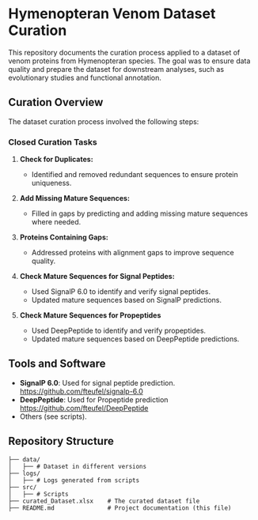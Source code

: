 # Hymenopteran Venom Dataset Curation

This repository documents the curation process applied to a dataset of venom proteins from Hymenopteran species. The goal was to ensure data quality and prepare the dataset for downstream analyses, such as evolutionary studies and functional annotation.

## Curation Overview

The dataset curation process involved the following steps:

### **Closed Curation Tasks**
1. **Check for Duplicates:**
   - Identified and removed redundant sequences to ensure protein uniqueness.

2. **Add Missing Mature Sequences:**
   - Filled in gaps by predicting and adding missing mature sequences where needed.

3. **Proteins Containing Gaps:**
   - Addressed proteins with alignment gaps to improve sequence quality.

4. **Check Mature Sequences for Signal Peptides:**
   - Used SignalP 6.0 to identify and verify signal peptides.
   - Updated mature sequences based on SignalP predictions.

5. **Check Mature Sequences for Propeptides**
   - Used DeepPeptide to identify and verify propeptides.
   - Updated mature sequences based on DeepPeptide predictions.

## Tools and Software
- **SignalP 6.0**: Used for signal peptide prediction.
   https://github.com/fteufel/signalp-6.0
- **DeepPeptide**: Used for Propeptide prediction
   https://github.com/fteufel/DeepPeptide
- Others (see scripts).

## Repository Structure
```
├── data/
│   ├── # Dataset in different versions
├── logs/
│   ├── # Logs generated from scripts
├── src/
│   ├── # Scripts
├── curated_Dataset.xlsx    # The curated dataset file
├── README.md               # Project documentation (this file)
```
